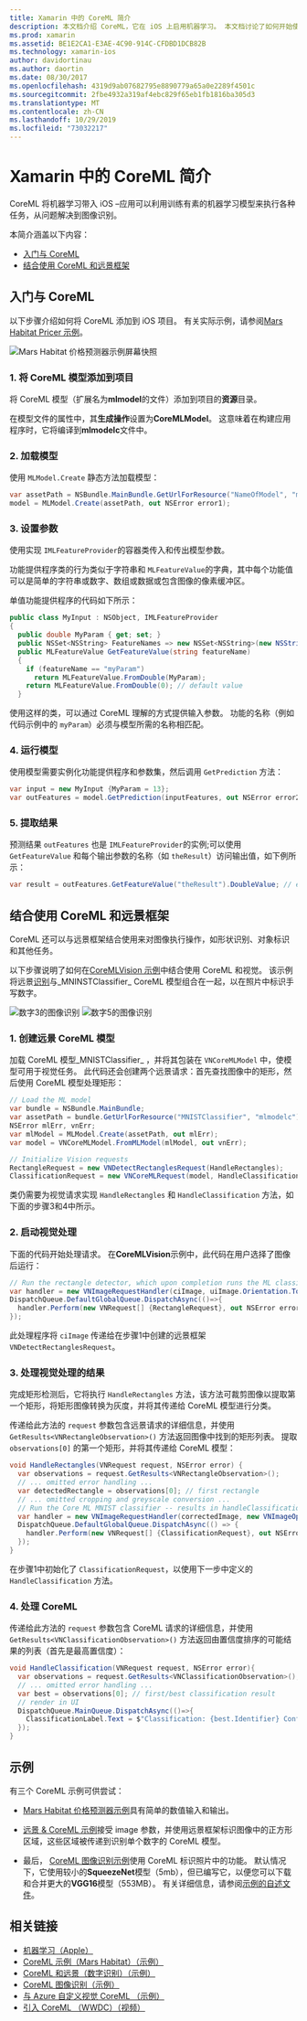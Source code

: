 ```yaml
---
title: Xamarin 中的 CoreML 简介
description: 本文档介绍 CoreML，它在 iOS 上启用机器学习。 本文档讨论了如何开始使用 CoreML，以及如何将其与远景框架一起使用。
ms.prod: xamarin
ms.assetid: BE1E2CA1-E3AE-4C90-914C-CFDBD1DCB82B
ms.technology: xamarin-ios
author: davidortinau
ms.author: daortin
ms.date: 08/30/2017
ms.openlocfilehash: 4319d9ab07682795e8890779a65a0e2289f4501c
ms.sourcegitcommit: 2fbe4932a319af4ebc829f65eb1fb1816ba305d3
ms.translationtype: MT
ms.contentlocale: zh-CN
ms.lasthandoff: 10/29/2019
ms.locfileid: "73032217"
---
```

# <a name="introduction-to-coreml-in-xamarinios"></a>Xamarin 中的 CoreML 简介

CoreML 将机器学习带入 iOS –应用可以利用训练有素的机器学习模型来执行各种任务，从问题解决到图像识别。

本简介涵盖以下内容：

- [入门与 CoreML](#coreml)
- [结合使用 CoreML 和远景框架](#coremlvision)

<a name="coreml" />

## <a name="getting-started-with-coreml"></a>入门与 CoreML

以下步骤介绍如何将 CoreML 添加到 iOS 项目。 有关实际示例，请参阅[Mars Habitat Pricer 示例](https://docs.microsoft.com/samples/xamarin/ios-samples/ios12-marshabitatcoremltimer/)。

![Mars Habitat 价格预测器示例屏幕快照](coreml-images/marspricer-heading.png)

### <a name="1-add-the-coreml-model-to-the-project"></a>1. 将 CoreML 模型添加到项目

将 CoreML 模型（扩展名为**mlmodel**的文件）添加到项目的**资源**目录。 

在模型文件的属性中，其**生成操作**设置为**CoreMLModel**。 这意味着在构建应用程序时，它将编译到**mlmodelc**文件中。

### <a name="2-load-the-model"></a>2. 加载模型

使用 `MLModel.Create` 静态方法加载模型：

```csharp
var assetPath = NSBundle.MainBundle.GetUrlForResource("NameOfModel", "mlmodelc");
model = MLModel.Create(assetPath, out NSError error1);
```

### <a name="3-set-the-parameters"></a>3. 设置参数

使用实现 `IMLFeatureProvider`的容器类传入和传出模型参数。

功能提供程序类的行为类似于字符串和 `MLFeatureValue`的字典，其中每个功能值可以是简单的字符串或数字、数组或数据或包含图像的像素缓冲区。

单值功能提供程序的代码如下所示：

```csharp
public class MyInput : NSObject, IMLFeatureProvider
{
  public double MyParam { get; set; }
  public NSSet<NSString> FeatureNames => new NSSet<NSString>(new NSString("myParam"));
  public MLFeatureValue GetFeatureValue(string featureName)
  {
    if (featureName == "myParam")
      return MLFeatureValue.FromDouble(MyParam);
    return MLFeatureValue.FromDouble(0); // default value
  }
```

使用这样的类，可以通过 CoreML 理解的方式提供输入参数。 功能的名称（例如代码示例中的 `myParam`）必须与模型所需的名称相匹配。

### <a name="4-run-the-model"></a>4. 运行模型

使用模型需要实例化功能提供程序和参数集，然后调用 `GetPrediction` 方法：

```csharp
var input = new MyInput {MyParam = 13};
var outFeatures = model.GetPrediction(inputFeatures, out NSError error2);
```

### <a name="5-extract-the-results"></a>5. 提取结果

预测结果 `outFeatures` 也是 `IMLFeatureProvider`的实例;可以使用 `GetFeatureValue` 和每个输出参数的名称（如 `theResult`）访问输出值，如下例所示：

```csharp
var result = outFeatures.GetFeatureValue("theResult").DoubleValue; // eg. 6227020800
```

<a name="coremlvision" />

## <a name="using-coreml-with-the-vision-framework"></a>结合使用 CoreML 和远景框架

CoreML 还可以与远景框架结合使用来对图像执行操作，如形状识别、对象标识和其他任务。

以下步骤说明了如何在[CoreMLVision 示例](https://docs.microsoft.com/samples/xamarin/ios-samples/ios11-coremlvision)中结合使用 CoreML 和视觉。 该示例将远景[识别](~/ios/platform/introduction-to-ios11/vision.md#rectangles)与_MNINSTClassifier_ CoreML 模型组合在一起，以在照片中标识手写数字。

![数字3的图像识别](coreml-images/vision3.png) ![数字5的图像识别](coreml-images/vision5.png)

### <a name="1-create-a-vision-coreml-model"></a>1. 创建远景 CoreML 模型

加载 CoreML 模型_MNISTClassifier_ ，并将其包装在 `VNCoreMLModel` 中，使模型可用于视觉任务。 此代码还会创建两个远景请求：首先查找图像中的矩形，然后使用 CoreML 模型处理矩形：

```csharp
// Load the ML model
var bundle = NSBundle.MainBundle;
var assetPath = bundle.GetUrlForResource("MNISTClassifier", "mlmodelc");
NSError mlErr, vnErr;
var mlModel = MLModel.Create(assetPath, out mlErr);
var model = VNCoreMLModel.FromMLModel(mlModel, out vnErr);

// Initialize Vision requests
RectangleRequest = new VNDetectRectanglesRequest(HandleRectangles);
ClassificationRequest = new VNCoreMLRequest(model, HandleClassification);
```

类仍需要为视觉请求实现 `HandleRectangles` 和 `HandleClassification` 方法，如下面的步骤3和4中所示。

### <a name="2-start-the-vision-processing"></a>2. 启动视觉处理

下面的代码开始处理请求。 在**CoreMLVision**示例中，此代码在用户选择了图像后运行：

```csharp
// Run the rectangle detector, which upon completion runs the ML classifier.
var handler = new VNImageRequestHandler(ciImage, uiImage.Orientation.ToCGImagePropertyOrientation(), new VNImageOptions());
DispatchQueue.DefaultGlobalQueue.DispatchAsync(()=>{
  handler.Perform(new VNRequest[] {RectangleRequest}, out NSError error);
});
```

此处理程序将 `ciImage` 传递给在步骤1中创建的远景框架 `VNDetectRectanglesRequest`。

### <a name="3-handle-the-results-of-vision-processing"></a>3. 处理视觉处理的结果

完成矩形检测后，它将执行 `HandleRectangles` 方法，该方法可裁剪图像以提取第一个矩形，将矩形图像转换为灰度，并将其传递给 CoreML 模型进行分类。

传递给此方法的 `request` 参数包含远景请求的详细信息，并使用 `GetResults<VNRectangleObservation>()` 方法返回图像中找到的矩形列表。 提取 `observations[0]` 的第一个矩形，并将其传递给 CoreML 模型：

```csharp
void HandleRectangles(VNRequest request, NSError error) {
  var observations = request.GetResults<VNRectangleObservation>();
  // ... omitted error handling ...
  var detectedRectangle = observations[0]; // first rectangle
  // ... omitted cropping and greyscale conversion ...
  // Run the Core ML MNIST classifier -- results in handleClassification method
  var handler = new VNImageRequestHandler(correctedImage, new VNImageOptions());
  DispatchQueue.DefaultGlobalQueue.DispatchAsync(() => {
    handler.Perform(new VNRequest[] {ClassificationRequest}, out NSError err);
  });
}
```

在步骤1中初始化了 `ClassificationRequest`，以使用下一步中定义的 `HandleClassification` 方法。

### <a name="4-handle-the-coreml"></a>4. 处理 CoreML

传递给此方法的 `request` 参数包含 CoreML 请求的详细信息，并使用 `GetResults<VNClassificationObservation>()` 方法返回由置信度排序的可能结果的列表（首先是最高置信度）：

```csharp
void HandleClassification(VNRequest request, NSError error){
  var observations = request.GetResults<VNClassificationObservation>();
  // ... omitted error handling ...
  var best = observations[0]; // first/best classification result
  // render in UI
  DispatchQueue.MainQueue.DispatchAsync(()=>{
    ClassificationLabel.Text = $"Classification: {best.Identifier} Confidence: {best.Confidence * 100f:#.00}%";
  });
}
```

## <a name="samples"></a>示例

有三个 CoreML 示例可供尝试：

- [Mars Habitat 价格预测器示例](https://docs.microsoft.com/samples/xamarin/ios-samples/ios12-marshabitatcoremltimer/)具有简单的数值输入和输出。

- [远景 & CoreML 示例](https://docs.microsoft.com/samples/xamarin/ios-samples/ios11-coremlvision)接受 image 参数，并使用远景框架标识图像中的正方形区域，这些区域被传递到识别单个数字的 CoreML 模型。

- 最后， [CoreML 图像识别示例](https://docs.microsoft.com/samples/xamarin/ios-samples/ios11-coremlimagerecognition)使用 CoreML 标识照片中的功能。 默认情况下，它使用较小的**SqueezeNet**模型（5mb），但已编写它，以便您可以下载和合并更大的**VGG16**模型（553MB）。 有关详细信息，请参阅[示例的自述文件](https://github.com/xamarin/ios-samples/blob/master/ios11/CoreMLImageRecognition/CoreMLImageRecognition/README.md)。

## <a name="related-links"></a>相关链接

- [机器学习（Apple）](https://developer.apple.com/machine-learning/)
- [CoreML 示例（Mars Habitat）（示例）](https://docs.microsoft.com/samples/xamarin/ios-samples/ios12-marshabitatcoremltimer/)
- [CoreML 和远景（数字识别）（示例）](https://docs.microsoft.com/samples/xamarin/ios-samples/ios11-coremlvision)
- [CoreML 图像识别（示例）](https://docs.microsoft.com/samples/xamarin/ios-samples/ios11-coremlimagerecognition)
- [与 Azure 自定义视觉 CoreML （示例）](https://docs.microsoft.com/samples/xamarin/ios-samples/ios11-coremlazuremodel)
- [引入 CoreML （WWDC）（视频）](https://developer.apple.com/videos/play/wwdc2017/703/)
